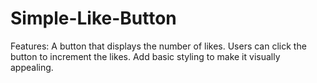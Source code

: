 # Simple-Like-Button
Features:
A button that displays the number of likes.
Users can click the button to increment the likes.
Add basic styling to make it visually appealing.
